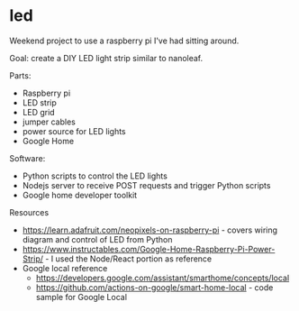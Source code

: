 # led
Weekend project to use a raspberry pi I've had sitting around.  

Goal: create a DIY LED light strip similar to nanoleaf.

Parts:
* Raspberry pi
* LED strip
* LED grid
* jumper cables
* power source for LED lights
* Google Home

Software:
* Python scripts to control the LED lights
* Nodejs server to receive POST requests and trigger Python scripts
* Google home developer toolkit 

Resources
* https://learn.adafruit.com/neopixels-on-raspberry-pi - covers wiring diagram and control of LED from Python
* https://www.instructables.com/Google-Home-Raspberry-Pi-Power-Strip/ - I used the Node/React portion as reference
* Google local reference
  * https://developers.google.com/assistant/smarthome/concepts/local
  * https://github.com/actions-on-google/smart-home-local - code sample for Google Local